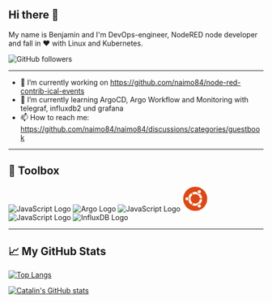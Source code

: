 ## Hi there 👋

My name is Benjamin and I'm DevOps-engineer, NodeRED node developer and fall in ❤️ with Linux and Kubernetes. 

![GitHub followers](https://img.shields.io/github/followers/naimo84?label=follow&style=social)

---

- 🔭 I’m currently working on https://github.com/naimo84/node-red-contrib-ical-events
- 🌱 I’m currently learning ArgoCD, Argo Workflow and Monitoring with telegraf, influxdb2 und grafana
- 📫 How to reach me: https://github.com/naimo84/naimo84/discussions/categories/guestbook
<!-- - 👯 I’m looking to collaborate on ...
- 🤔 I’m looking for help with ... 
- 💬 Ask me about 
...-->

---

## 🧰 Toolbox

<img src="https://cdn.worldvectorlogo.com/logos/node-red-1.svg" alt="JavaScript Logo" width="50" height="50"/> <img src="https://cncf-branding.netlify.app/img/projects/argo/icon/color/argo-icon-color.svg" alt="Argo Logo" width="50" height="50"/> <img src="https://cdn.worldvectorlogo.com/logos/visual-studio-code-1.svg" alt="JavaScript Logo" width="50" height="50"/> <img src="https://raw.githubusercontent.com/devicons/devicon/master/icons/ubuntu/ubuntu-plain.svg" alt="JavaScript Logo" width="50" height="50"/>  <img src="https://cdn.worldvectorlogo.com/logos/kubernets.svg" alt="JavaScript Logo" width="50" height="50"/>   <img src="https://influxdata.github.io/branding/img/downloads/influxdata-logo--symbol--pool.svg" alt="InfluxDB Logo" width="50" height="50"/> 

---

## &#x1f4c8; My GitHub Stats

[![Top Langs](https://github-readme-stats.vercel.app/api/top-langs/?username=naimo84&hide=java,html,css&theme=radical)](https://github.com/anuraghazra/github-readme-stats)

[![Catalin's GitHub stats](https://github-readme-stats.vercel.app/api?username=naimo84&theme=radical)](https://github.com/anuraghazra/github-readme-stats)
